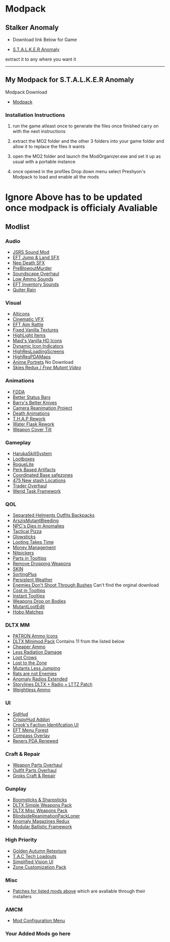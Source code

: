 # Modpack
## **Stalker Anomaly**

- Download link Below for Game

- [S.T.A.L.K.E.R Anomaly](https://www.moddb.com/mods/stalker-anomaly)

extract it to any where you want it

____________________________________________________________________
## My Modpack for S.T.A.L.K.E.R Anomaly

Modpack Download

* [Modpack](https://drive.google.com/file/d/1sfzbM8HK9FsR_C7m7cqxrqtShgx7kGVX/view?usp=sharing)

### **Installation Instructions**

1. run the game atleast once to generate the files once finished carry on with the next instructions

2. extract the MO2 folder and the other 3 folders into your game folder and allow it to replace the files it wants

3. open the MO2 folder and launch the ModOrganizer.exe and set it up as usual with a portable instance

4. once opened in the profiles Drop down menu select Preshyon's Modpack to load and enable all the mods
# Ignore Above has to be updated once modpack is officialy Avaliable
## Modlist

### Audio
- [JSRS Sound Mod](https://www.moddb.com/mods/stalker-anomaly/addons/solarint-gunshot-overhaul)
- [EFT Jump & Land SFX](https://www.moddb.com/mods/stalker-anomaly/addons/eft-jumpland-sfx)
- [Nep Death SFX](https://www.moddb.com/mods/stalker-anomaly/addons/neptune-death-sfx-replacer)
- [PreBlowoutMurder](https://www.moddb.com/mods/stalker-anomaly/addons/pre-blowout-murder)
- [Soundscape Overhaul](https://www.moddb.com/mods/stalker-anomaly/addons/soundscape-overhaul-2)
- [Low Ammo Sounds](https://drive.google.com/file/d/1KUlIA75gn7VUES6hg2ERr80CNOJ00V0J/view?usp=sharing)
- [EFT Inventory Sounds](https://www.moddb.com/mods/stalker-anomaly/addons/eft-inventory-sound)
- [Quiter Rain](https://www.moddb.com/mods/stalker-anomaly/addons/soundscape-overhaul-quieter-rain)
### Visual
- [Alticons](https://www.moddb.com/mods/stalker-anomaly/addons/alticons)
- [Cinematic VFX](https://www.moddb.com/mods/stalker-anomaly/addons/cinemavfx3-7)
- [EFT Aim Rattle](https://www.moddb.com/mods/stalker-anomaly/addons/eft-aim-rattle)
- [Fixed Vanilla Textures](https://www.moddb.com/mods/stalker-anomaly/addons/fvm)
- [HighLight Items](https://www.moddb.com/mods/stalker-anomaly/addons/background-color-highlight)
- [Maid's Vanilla HD Icons](https://www.moddb.com/mods/stalker-anomaly/addons/maids-vanilla-hd-icons)
- [Dynamic Icon Indicators](https://www.moddb.com/mods/stalker-anomaly/addons/dynamic-icon-indicators)
- [HighResLoadingScreens](https://www.moddb.com/mods/stalker-anomaly/addons/high-resolution-loading-screen)
- [HighResPDAMaps](https://www.moddb.com/mods/stalker-anomaly/addons/high-resolution-maps)
- [Anime Portrets]() No Download
- [Skies Redux / *Free Mutant Video*](https://www.moddb.com/mods/stalker-anomaly/addons/anomaly-skyboxes)
### Animations
- [FDDA](https://www.moddb.com/mods/stalker-anomaly/addons/food-drug-and-drinks-animations-reuploaded)
- [Better Status Bars](https://www.moddb.com/mods/stalker-anomaly/addons/better-stats-bars)
- [Barry's Better Knives](https://www.moddb.com/mods/stalker-anomaly/addons/barrys-better-knives)
- [Camera Reanimation Project](https://www.moddb.com/mods/stalker-anomaly/addons/camera-reanimation-project-inertia)
- [Death Animations](https://www.moddb.com/mods/stalker-anomaly/addons/death-animations-151)
- [T.H.A.P Rework](https://www.moddb.com/mods/stalker-anomaly/addons/thap-rework)
- [Water Flask Rework](https://www.moddb.com/mods/stalker-anomaly/addons/water-flask-rework)
- [Weapon Cover Tilt](https://www.moddb.com/mods/stalker-anomaly/addons/weapon-cover-tilt-inertia)
### Gameplay
- [HarukaSkillSystem](https://www.moddb.com/mods/stalker-anomaly/addons/anomaly-skill-system)
- [Lootboxes](https://www.moddb.com/mods/stalker-anomaly/addons/anomaly-lootboxes)
- [RogueLite](https://www.moddb.com/mods/stalker-anomaly/addons/jabbers-ironman-roguelite1)
- [Perk Based Artifacts](https://www.moddb.com/mods/stalker-anomaly/addons/perk-based-artefacts)
- [Coordinated Base safezones](https://www.moddb.com/mods/stalker-anomaly/addons/tb-coordinate-based-safe-zones-v1-0)
- [475 New stash Locations](https://www.moddb.com/mods/stalker-anomaly/addons/tbs-475-new-stash-locations)
- [Trader Overhaul](https://www.moddb.com/mods/stalker-anomaly/addons/trader-overhaul-complete)
- [Werid Task Framework](https://www.moddb.com/mods/stalker-anomaly/addons/weird-tasks-framework)
### QOL
- [Separated Helments Outfits Backpacks](https://www.moddb.com/mods/stalker-anomaly/addons/separated-helmets-outfits-backpacks)
- [ArszisMutantBleeding](https://www.moddb.com/mods/stalker-anomaly/addons/arszis-mutant-bleeding)
- [NPC's Dies in Anomalies](https://www.moddb.com/mods/stalker-anomaly/addons/beefs-npcs-die-in-anomalies-v10)
- [Tactical Pizza](https://www.moddb.com/mods/stalker-anomaly/addons/dltx-emergency-tactical-pizza)
- [Glowsticks](https://www.moddb.com/mods/stalker-anomaly/addons/glowsticks)
- [Looting Takes Time](https://www.moddb.com/mods/stalker-anomaly/addons/looting-takes-time-01)
- [Money Management](https://www.moddb.com/mods/stalker-anomaly/addons/money-management-v1)
- [Nitpickers](https://www.moddb.com/mods/stalker-anomaly/addons/nitpickermodpack)
- [Parts in Tooltips](https://www.moddb.com/mods/stalker-anomaly/addons/parts-in-tooltip)
- [Remove Dropping Weapons](https://www.moddb.com/mods/stalker-anomaly/addons/remove-dropping-weapons-from-damage-for-151-final)
- [SKIN](https://www.moddb.com/mods/stalker-anomaly/addons/s-k-i-n)
- [SortingPlus](https://www.moddb.com/mods/stalker-anomaly/addons/sorting-plus)
- [Persistent Weather](https://www.moddb.com/mods/stalker-anomaly/addons/persistent-weather)
- [Enemies Don't Shoot Through Bushes]() Can't find the orginal download
- [Cost in Tooltips](https://www.moddb.com/mods/stalker-anomaly/addons/cost-in-tool-tip-u4h8-and-rc18-23)
- [Instant Tooltips](https://www.moddb.com/mods/stalker-anomaly/addons/instant-tooltip-for-rc18-23)
- [Weapons Drop on Bodies](https://www.moddb.com/mods/stalker-anomaly/addons/jabbers-weapons-drop-on-bodies)
- [MutantLootEdit](https://www.moddb.com/mods/stalker-anomaly/addons/mutants-have-all-mutant-parts)
- [Hobo Matches](https://github.com/SmurfzXD/Hobomatches/releases/tag/1.3)
### DLTX MM
- [PATRON Ammo Icons](https://www.moddb.com/mods/stalker-anomaly/addons/patron-ammo-icons)
- [DLTX Minimod Pack](https://www.moddb.com/mods/stalker-anomaly/addons/dltx-required-dltx-minimod-pack) Contains 11 from the listed below
- [Cheaper Ammo]()
- [Less Radiation Damage]()
- [Loot Crows]()
- [Lost to the Zone]()
- [Mutants Less Jumping]()
- [Rats are not Enemies]()
- [Anomaly Radios Extended]()
- [Storylines DLTX + Radio + LTTZ Patch]()
- [Weightless Ammo]()
### UI
- [SidHud](https://www.moddb.com/mods/stalker-anomaly/addons/sidhud)
- [CrispyHud Addon](https://www.moddb.com/mods/stalker-anomaly/addons/crispyhud-151)
- [Crook's Faction Identifcation UI](https://www.moddb.com/mods/stalker-anomaly/addons/crooks-faction-identification-ui)
- [EFT Menu Forest](https://www.moddb.com/mods/stalker-anomaly/addons/eft-forest-menu-background)
- [Compass Overlay](https://www.moddb.com/mods/stalker-anomaly/addons/raven800scompassoverlay20)
- [Reners PDA Renewed](https://www.moddb.com/mods/stalker-anomaly/addons/reners-pda-renewed-v1-3-revision)
### Craft & Repair
- [Weapon Parts Overhaul](https://www.moddb.com/mods/stalker-anomaly/addons/weapon-parts-overhaul)
- [Outfit Parts Overhaul](https://www.moddb.com/mods/stalker-anomaly/addons/outfit-parts-and-repair-overhaul)
- [Groks Craft & Repair](https://www.moddb.com/mods/stalker-anomaly/addons/groks-craft-and-repair-overhaul)
### Gunplay
- [Boomsticks & Sharpsticks](https://www.moddb.com/mods/stalker-anomaly/addons/boomsticks-and-sharpsticks)
- [DLTX Simple Weapons Pack](https://www.moddb.com/mods/stalker-anomaly/addons/dltx-simple-weapons-pack)
- [DLTX Misc Weapons Pack](https://www.moddb.com/mods/stalker-anomaly/addons/dltx-misc-weapons-pack)
- [BlindsideReanimationPackLoner](https://www.moddb.com/mods/stalker-anomaly/addons/blindsides-weapon-reanimation-and-rebalance-loner)
- [Anomaly Magazines Redux](https://www.moddb.com/mods/stalker-anomaly/addons/armr-arti-and-ravenascendants-mags-redux)
- [Modular Ballistic Framework](https://github.com/ahuyn/anomaly-ballistics)
### High Priority
- [Golden Autumn Retexture](https://www.moddb.com/mods/stalker-anomaly/addons/golden-autumn-retexture-v10)
- [T.A.C Tech Loadouts](https://www.moddb.com/mods/stalker-anomaly/addons/tacs-lootbox-loadouts)
- [Simplified Vision UI](https://www.moddb.com/mods/stalker-anomaly/addons/simplified-vision)
- [Zone Customization Pack](https://www.moddb.com/mods/stalker-anomaly/addons/survival-mode-remade-151)
### Misc
- [Patches for listed mods above]() which are avaliable through their installers
### AMCM
- [Mod Configuration Menu](https://www.moddb.com/mods/stalker-anomaly/addons/anomaly-mod-configuration-menu)
### Your Added Mods go here





